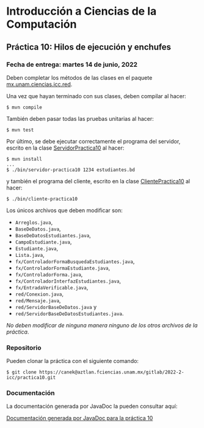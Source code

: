 Introducción a Ciencias de la Computación
=========================================

Práctica 10: Hilos de ejecución y enchufes
------------------------------------------

### Fecha de entrega: martes 14 de junio, 2022

Deben completar los métodos de las clases en el paquete
[mx.unam.ciencias.icc.red](https://aztlan.fciencias.unam.mx/gitlab/2022-2-icc/practica10/-/tree/main/src/main/java/mx/unam/ciencias/icc/red).

Una vez que hayan terminado con sus clases, deben compilar al hacer:

```
$ mvn compile
```

También deben pasar todas las pruebas unitarias al hacer:

```
$ mvn test
```

Por último, se debe ejecutar correctamente el programa del servidor, escrito en la clase
[ServidorPractica10](https://aztlan.fciencias.unam.mx/gitlab/2022-2-icc/practica10/-/tree/main/src/main/java/mx/unam/ciencias/icc/ServidorPractica10.java)
al hacer:

```
$ mvn install
...
$ ./bin/servidor-practica10 1234 estudiantes.bd
```

y también el programa del cliente, escrito en la clase
[ClientePractica10](https://aztlan.fciencias.unam.mx/gitlab/2022-2-icc/practica10/-/tree/main/src/main/java/mx/unam/ciencias/icc/ClientePractica10.java)
al hacer:

```
$ ./bin/cliente-practica10
```

Los únicos archivos que deben modificar son:

* `Arreglos.java`,
* `BaseDeDatos.java`,
* `BaseDeDatosEstudiantes.java`,
* `CampoEstudiante.java`,
* `Estudiante.java`,
* `Lista.java`,
* `fx/ControladorFormaBusquedaEstudiantes.java`,
* `fx/ControladorFormaEstudiante.java`,
* `fx/ControladorForma.java`,
* `fx/ControladorInterfazEstudiantes.java`,
* `fx/EntradaVerificable.java`,
* `red/Conexion.java`,
* `red/Mensaje.java`,
* `red/ServidorBaseDeDatos.java` y
* `red/ServidorBaseDeDatosEstudiantes.java`.

*No deben modificar de ninguna manera ninguno de los otros archivos de la
práctica*.

### Repositorio

Pueden clonar la práctica con el siguiente comando:

```
$ git clone https://canek@aztlan.fciencias.unam.mx/gitlab/2022-2-icc/practica10.git
```

### Documentación

La documentación generada por JavaDoc la pueden consultar aquí:

[Documentación generada por JavaDoc para la práctica
10](https://aztlan.fciencias.unam.mx/~canek/2022-2-icc/practica10/apidocs/index.html)

